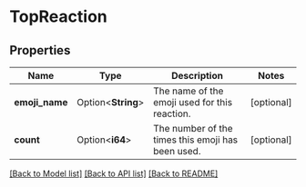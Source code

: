 # TopReaction

## Properties

Name | Type | Description | Notes
------------ | ------------- | ------------- | -------------
**emoji_name** | Option<**String**> | The name of the emoji used for this reaction. | [optional]
**count** | Option<**i64**> | The number of the times this emoji has been used. | [optional]

[[Back to Model list]](../README.md#documentation-for-models) [[Back to API list]](../README.md#documentation-for-api-endpoints) [[Back to README]](../README.md)


